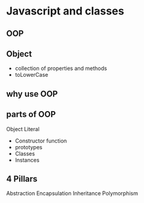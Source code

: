 # Javascript and classes

## OOP

## Object
- collection of properties and methods
- toLowerCase

## why use OOP

## parts of OOP
Object Literal

- Constructor function
- prototypes
- Classes
- Instances


## 4 Pillars

Abstraction
Encapsulation
Inheritance
Polymorphism
